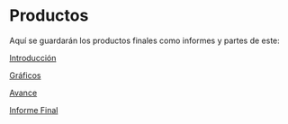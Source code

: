 # Productos

Aquí se guardarán los productos finales como informes y partes de este:

[Introducción](https://beitey.github.io/Bake-and-Code/Productos/introduccion.html)

[Gráficos](https://beitey.github.io/Bake-and-Code/Productos/01.graficos_parrafos.html "Gráficos con Parrafos")

[Avance](https://beitey.github.io/Bake-and-Code/Productos/02.avance.html "Avance 1")

[Informe Final](https://beitey.github.io/Bake-and-Code/Productos/03.entrega_final.html)
